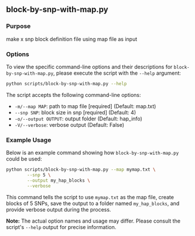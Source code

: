 ## block-by-snp-with-map.py

### Purpose

make x snp block definition file using map file as input

### Options

To view the specific command-line options and their descriptions for `block-by-snp-with-map.py`, please execute the script with the `--help` argument:

```bash
python scripts/block-by-snp-with-map.py --help
```

The script accepts the following command-line options:

*   `-m/--map MAP`: path to map file [required] (Default: map.txt)
*   `--snp SNP`: block size in snp [required] (Default: 4)
*   `-o/--output OUTPUT`: output folder (Default: hap_info)
*   `-V/--verbose`: verbose output (Default: False)

### Example Usage

Below is an example command showing how `block-by-snp-with-map.py` could be used:

```bash
python scripts/block-by-snp-with-map.py --map mymap.txt \
        --snp 5 \
        --output my_hap_blocks \
        --verbose
```

This command tells the script to use `mymap.txt` as the map file, create blocks of 5 SNPs, save the output to a folder named `my_hap_blocks`, and provide verbose output during the process.

**Note:** The actual option names and usage may differ. Please consult the script's `--help` output for precise information.
